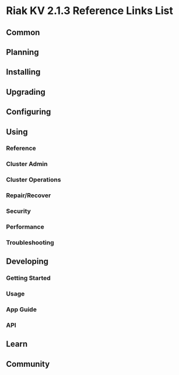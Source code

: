 
# Riak KV 2.1.3 Reference Links List

## Common

[downloads]: {{<baseurl>}}riak/kv/2.2.1/downloads/
[install index]: {{<baseurl>}}riak/kv/2.2.1/setup/installing
[upgrade index]: {{<baseurl>}}riak/kv/2.2.1/upgrading
[plan index]: {{<baseurl>}}riak/kv/2.2.1/planning
[config index]: {{<baseurl>}}riak/kv/2.1.3/using/configuring/
[config reference]: {{<baseurl>}}riak/kv/2.2.1/configuring/reference/
[manage index]: {{<baseurl>}}riak/kv/2.2.1/using/managing
[performance index]: {{<baseurl>}}riak/kv/2.2.1/using/performance
[glossary vnode]: {{<baseurl>}}riak/kv/2.2.1/learn/glossary/#vnode
[contact basho]: http://basho.com/contact/

## Planning

[plan index]: {{<baseurl>}}riak/kv/2.2.1/setup/planning
[plan start]: {{<baseurl>}}riak/kv/2.2.1/setup/planning/start
[plan backend]: {{<baseurl>}}riak/kv/2.2.1/setup/planning/backend
[plan backend bitcask]: {{<baseurl>}}riak/kv/2.2.1/setup/planning/backend/bitcask
[plan backend leveldb]: {{<baseurl>}}riak/kv/2.2.1/setup/planning/backend/leveldb
[plan backend memory]: {{<baseurl>}}riak/kv/2.2.1/setup/planning/backend/memory
[plan backend multi]: {{<baseurl>}}riak/kv/2.2.1/setup/planning/backend/multi
[plan cluster capacity]: {{<baseurl>}}riak/kv/2.2.1/setup/planning/cluster-capacity
[plan bitcask capacity]: {{<baseurl>}}riak/kv/2.2.1/setup/planning/bitcask-capacity-calc
[plan best practices]: {{<baseurl>}}riak/kv/2.2.1/setup/planning/best-practices
[plan future]: {{<baseurl>}}riak/kv/2.2.1/setup/planning/future

## Installing

[install index]: {{<baseurl>}}riak/kv/2.2.1/setup/installing
[install aws]: {{<baseurl>}}riak/kv/2.2.1/setup/installing/amazon-web-services
[install debian & ubuntu]: {{<baseurl>}}riak/kv/2.2.1/setup/installing/debian-ubuntu
[install freebsd]: {{<baseurl>}}riak/kv/2.2.1/setup/installing/freebsd
[install mac osx]: {{<baseurl>}}riak/kv/2.2.1/setup/installing/mac-osx
[install rhel & centos]: {{<baseurl>}}riak/kv/2.2.1/setup/installing/rhel-centos
[install smartos]: {{<baseurl>}}riak/kv/2.2.1/setup/installing/smartos
[install solaris]: {{<baseurl>}}riak/kv/2.2.1/setup/installing/solaris
[install suse]: {{<baseurl>}}riak/kv/2.2.1/setup/installing/suse
[install windows azure]: {{<baseurl>}}riak/kv/2.2.1/setup/installing/windows-azure

[install source index]: {{<baseurl>}}riak/kv/2.2.1/setup/installing/source
[install source erlang]: {{<baseurl>}}riak/kv/2.2.1/setup/installing/source/erlang
[install source jvm]: {{<baseurl>}}riak/kv/2.2.1/setup/installing/source/jvm

[install verify]: {{<baseurl>}}riak/kv/2.2.1/setup/installing/verify

## Upgrading

[upgrade index]: {{<baseurl>}}riak/kv/2.2.1/setup/upgrading
[upgrade checklist]: {{<baseurl>}}riak/kv/2.2.1/setup/upgrading/checklist
[upgrade version]: {{<baseurl>}}riak/kv/2.2.1/setup/upgrading/version
[upgrade cluster]: {{<baseurl>}}riak/kv/2.2.1/setup/upgrading/cluster
[upgrade mdc]: {{<baseurl>}}riak/kv/2.2.1/setup/upgrading/multi-datacenter
[upgrade downgrade]: {{<baseurl>}}riak/kv/2.2.1/setup/downgrade

## Configuring

[config index]: {{<baseurl>}}riak/kv/2.2.1/configuring
[config basic]: {{<baseurl>}}riak/kv/2.2.1/configuring/basic
[config backend]: {{<baseurl>}}riak/kv/2.2.1/configuring/backend
[config manage]: {{<baseurl>}}riak/kv/2.2.1/configuring/managing
[config reference]: {{<baseurl>}}riak/kv/2.2.1/configuring/reference/
[config strong consistency]: {{<baseurl>}}riak/kv/2.2.1/configuring/strong-consistency
[config load balance]: {{<baseurl>}}riak/kv/2.2.1/configuring/load-balancing-proxy
[config mapreduce]: {{<baseurl>}}riak/kv/2.2.1/configuring/mapreduce
[config search]: {{<baseurl>}}riak/kv/2.2.1/configuring/search/

[config v3 mdc]: {{<baseurl>}}riak/kv/2.2.1/configuring/v3-multi-datacenter
[config v3 nat]: {{<baseurl>}}riak/kv/2.2.1/configuring/v3-multi-datacenter/nat
[config v3 quickstart]: {{<baseurl>}}riak/kv/2.2.1/configuring/v3-multi-datacenter/quick-start
[config v3 ssl]: {{<baseurl>}}riak/kv/2.2.1/configuring/v3-multi-datacenter/ssl

[config v2 mdc]: {{<baseurl>}}riak/kv/2.2.1/configuring/v2-multi-datacenter
[config v2 nat]: {{<baseurl>}}riak/kv/2.2.1/configuring/v2-multi-datacenter/nat
[config v2 quickstart]: {{<baseurl>}}riak/kv/2.2.1/configuring/v2-multi-datacenter/quick-start
[config v2 ssl]: {{<baseurl>}}riak/kv/2.2.1/configuring/v2-multi-datacenter/ssl

## Using

[use index]: {{<baseurl>}}riak/kv/2.2.1/using/
[use admin commands]: {{<baseurl>}}riak/kv/2.2.1/using/cluster-admin-commands
[use running cluster]: {{<baseurl>}}riak/kv/2.2.1/using/running-a-cluster

### Reference

[use ref custom code]: {{<baseurl>}}riak/kv/2.2.1/using/reference/custom-code
[use ref handoff]: {{<baseurl>}}riak/kv/2.2.1/using/reference/handoff
[use ref monitoring]: {{<baseurl>}}riak/kv/2.2.1/using/reference/statistics-monitoring
[use ref search]: {{<baseurl>}}riak/kv/2.2.1/using/reference/search
[use ref 2i]: {{<baseurl>}}riak/kv/2.2.1/using/reference/secondary-indexes
[use ref snmp]: {{<baseurl>}}riak/kv/2.2.1/using/reference/snmp
[use ref strong consistency]: {{<baseurl>}}riak/kv/2.2.1/using/reference/strong-consistency
[use ref jmx]: {{<baseurl>}}riak/kv/2.2.1/using/reference/jmx
[use ref obj del]: {{<baseurl>}}riak/kv/2.2.1/using/reference/object-deletion/
[use ref v3 mdc]: {{<baseurl>}}riak/kv/2.2.1/using/reference/v3-multi-datacenter
[use ref v2 mdc]: {{<baseurl>}}riak/kv/2.2.1/using/reference/v2-multi-datacenter

### Cluster Admin

[use admin index]: {{<baseurl>}}riak/kv/2.2.1/using/admin/
[use admin commands]: {{<baseurl>}}riak/kv/2.2.1/using/admin/commands/
[use admin riak cli]: {{<baseurl>}}riak/kv/2.2.1/using/admin/riak-cli/
[use admin riak-admin]: {{<baseurl>}}riak/kv/2.2.1/using/admin/riak-admin/
[use admin riak control]: {{<baseurl>}}riak/kv/2.2.1/using/admin/riak-control/

### Cluster Operations

[cluster ops add remove node]: {{<baseurl>}}riak/kv/2.2.1/using/cluster-operations/adding-removing-nodes
[cluster ops inspect node]: {{<baseurl>}}riak/kv/2.2.1/using/cluster-operations/inspecting-node
[cluster ops change info]: {{<baseurl>}}riak/kv/2.2.1/using/cluster-operations/changing-cluster-info
[cluster ops load balance]: {{<baseurl>}}riak/kv/2.2.1/configuring/load-balancing-proxy
[cluster ops bucket types]: {{<baseurl>}}riak/kv/2.2.1/using/cluster-operations/bucket-types
[cluster ops handoff]: {{<baseurl>}}riak/kv/2.2.1/using/cluster-operations/handoff
[cluster ops log]: {{<baseurl>}}riak/kv/2.2.1/using/cluster-operations/logging
[cluster ops obj del]: {{<baseurl>}}riak/kv/2.2.1/using/reference/object-deletion
[cluster ops backup]: {{<baseurl>}}riak/kv/2.2.1/using/cluster-operations/backing-up
[cluster ops mdc]: {{<baseurl>}}riak/kv/2.2.1/using/cluster-operations/v3-multi-datacenter
[cluster ops strong consistency]: {{<baseurl>}}riak/kv/2.2.1/using/cluster-operations/strong-consistency
[cluster ops 2i]: {{<baseurl>}}riak/kv/2.2.1/using/reference/secondary-indexes
[cluster ops v3 mdc]: {{<baseurl>}}riak/kv/2.2.1/using/cluster-operations/v3-multi-datacenter
[cluster ops v2 mdc]: {{<baseurl>}}riak/kv/2.2.1/using/cluster-operations/v2-multi-datacenter

### Repair/Recover

[repair recover index]: {{<baseurl>}}riak/kv/2.2.1/using/repair-recovery
[repair recover index]: {{<baseurl>}}riak/kv/2.2.1/using/repair-recovery/failure-recovery/

### Security

[security index]: {{<baseurl>}}riak/kv/2.2.1/using/security/
[security basics]: {{<baseurl>}}riak/kv/2.2.1/using/security/basics
[security managing]: {{<baseurl>}}riak/kv/2.2.1/using/security/managing-sources/

### Performance

[perf index]: {{<baseurl>}}riak/kv/2.2.1/using/performance/
[perf benchmark]: {{<baseurl>}}riak/kv/2.2.1/using/performance/benchmarking
[perf open files]: {{<baseurl>}}riak/kv/2.2.1/using/performance/open-files-limit/
[perf erlang]: {{<baseurl>}}riak/kv/2.2.1/using/performance/erlang
[perf aws]: {{<baseurl>}}riak/kv/2.2.1/using/performance/amazon-web-services
[perf latency checklist]: {{<baseurl>}}riak/kv/2.2.1/using/performance/latency-reduction

### Troubleshooting

[troubleshoot http]: {{<baseurl>}}riak/kv/2.2.1/using/troubleshooting/http-204

## Developing

[dev index]: {{<baseurl>}}riak/kv/2.2.1/developing
[dev client libraries]: {{<baseurl>}}riak/kv/2.2.1/developing/client-libraries
[dev data model]: {{<baseurl>}}riak/kv/2.2.1/developing/data-modeling
[dev data types]: {{<baseurl>}}riak/kv/2.2.1/developing/data-types
[dev kv model]: {{<baseurl>}}riak/kv/2.2.1/developing/key-value-modeling

### Getting Started

[getting started]: {{<baseurl>}}riak/kv/2.2.1/developing/getting-started
[getting started java]: {{<baseurl>}}riak/kv/2.2.1/developing/getting-started/java
[getting started ruby]: {{<baseurl>}}riak/kv/2.2.1/developing/getting-started/ruby
[getting started python]: {{<baseurl>}}riak/kv/2.2.1/developing/getting-started/python
[getting started php]: {{<baseurl>}}riak/kv/2.2.1/developing/getting-started/php
[getting started csharp]: {{<baseurl>}}riak/kv/2.2.1/developing/getting-started/csharp
[getting started nodejs]: {{<baseurl>}}riak/kv/2.2.1/developing/getting-started/nodejs
[getting started erlang]: {{<baseurl>}}riak/kv/2.2.1/developing/getting-started/erlang
[getting started golang]: {{<baseurl>}}riak/kv/2.2.1/developing/getting-started/golang

[obj model java]: {{<baseurl>}}riak/kv/2.2.1/developing/getting-started/java/object-modeling
[obj model ruby]: {{<baseurl>}}riak/kv/2.2.1/developing/getting-started/ruby/object-modeling
[obj model python]: {{<baseurl>}}riak/kv/2.2.1/developing/getting-started/python/object-modeling
[obj model csharp]: {{<baseurl>}}riak/kv/2.2.1/developing/getting-started/csharp/object-modeling
[obj model nodejs]: {{<baseurl>}}riak/kv/2.2.1/developing/getting-started/nodejs/object-modeling
[obj model erlang]: {{<baseurl>}}riak/kv/2.2.1/developing/getting-started/erlang/object-modeling
[obj model golang]: {{<baseurl>}}riak/kv/2.2.1/developing/getting-started/golang/object-modeling

### Usage

[usage index]: {{<baseurl>}}riak/kv/2.2.1/developing/usage
[usage bucket types]: {{<baseurl>}}riak/kv/2.2.1/developing/usage/bucket-types
[usage commit hooks]: {{<baseurl>}}riak/kv/2.2.1/developing/usage/commit-hooks
[usage conflict resolution]: {{<baseurl>}}riak/kv/2.2.1/developing/usage/conflict-resolution
[usage content types]: {{<baseurl>}}riak/kv/2.2.1/developing/usage/content-types
[usage create objects]: {{<baseurl>}}riak/kv/2.2.1/developing/usage/creating-objects
[usage custom extractors]: {{<baseurl>}}riak/kv/2.2.1/developing/usage/custom-extractors
[usage delete objects]: {{<baseurl>}}riak/kv/2.2.1/developing/usage/deleting-objects
[usage mapreduce]: {{<baseurl>}}riak/kv/2.2.1/developing/usage/mapreduce
[usage search]: {{<baseurl>}}riak/kv/2.2.1/developing/usage/search
[usage search schema]: {{<baseurl>}}riak/kv/2.2.1/developing/usage/search-schemas
[usage search data types]: {{<baseurl>}}riak/kv/2.2.1/developing/usage/searching-data-types
[usage 2i]: {{<baseurl>}}riak/kv/2.2.1/developing/usage/secondary-indexes
[usage update objects]: {{<baseurl>}}riak/kv/2.2.1/developing/usage/updating-objects

### App Guide

[apps mapreduce]: {{<baseurl>}}riak/kv/2.2.1/developing/app-guide/advanced-mapreduce
[apps replication properties]: {{<baseurl>}}riak/kv/2.2.1/developing/app-guide/replication-properties
[apps strong consistency]: {{<baseurl>}}riak/kv/2.2.1/developing/app-guide/strong-consistency

### API

[dev api backend]: {{<baseurl>}}riak/kv/2.2.1/developing/api/backend
[dev api http]: {{<baseurl>}}riak/kv/2.2.1/developing/api/http
[dev api http status]: {{<baseurl>}}riak/kv/2.2.1/developing/api/http/status
[dev api pbc]: {{<baseurl>}}riak/kv/2.2.1/developing/api/protocol-buffers/

## Learn

[learn new nosql]: {{<baseurl>}}riak/kv/learn/new-to-nosql
[learn use cases]: {{<baseurl>}}riak/kv/learn/use-cases
[learn why riak]: {{<baseurl>}}riak/kv/learn/why-riak-kv

[glossary]: {{<baseurl>}}riak/kv/2.2.1/learn/glossary/
[glossary aae]: {{<baseurl>}}riak/kv/2.2.1/learn/glossary/#active-anti-entropy-aae
[glossary read rep]: {{<baseurl>}}riak/kv/2.2.1/learn/glossary/#read-repair
[glossary vnode]: {{<baseurl>}}riak/kv/2.2.1/learn/glossary/#vnode

[concept aae]: {{<baseurl>}}riak/kv/2.2.1/learn/concepts/active-anti-entropy/
[concept buckets]: {{<baseurl>}}riak/kv/2.2.1/learn/concepts/buckets
[concept cap neg]: {{<baseurl>}}riak/kv/2.2.1/learn/concepts/capability-negotiation
[concept causal context]: {{<baseurl>}}riak/kv/2.2.1/learn/concepts/causal-context
[concept clusters]: {{<baseurl>}}riak/kv/2.2.1/learn/concepts/clusters/
[concept crdts]: {{<baseurl>}}riak/kv/2.2.1/learn/concepts/crdts
[concept eventual consistency]: {{<baseurl>}}riak/kv/2.2.1/learn/concepts/eventual-consistency
[concept keys objects]: {{<baseurl>}}riak/kv/2.2.1/learn/concepts/keys-and-objects
[concept replication]: {{<baseurl>}}riak/kv/2.2.1/learn/concepts/replication
[concept strong consistency]: {{<baseurl>}}riak/kv/2.2.1/using/reference/strong-consistency
[concept vnodes]: {{<baseurl>}}riak/kv/2.2.1/learn/concepts/vnodes

## Community

[community]: {{<baseurl>}}community
[community projects]: {{<baseurl>}}community/projects
[reporting bugs]: {{<baseurl>}}community/reporting-bugs
[taishi]: {{<baseurl>}}community/taishi


